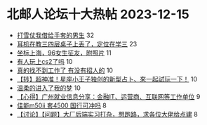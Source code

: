 # 北邮人论坛十大热帖 2023-12-15

- [打雪仗我借给手套的男生](https://bbs.byr.cn/article/Talking/6407619) 32
- [耳机在教三四层桌子上丢了，定位在学三](https://bbs.byr.cn/article/Picture/3355856) 23
- [坐标上海，96女生征友，附照片](https://bbs.byr.cn/article/Friends/2048538) 11
- [有人玩上cs2了吗](https://bbs.byr.cn/article/CStrike/96037) 10
- [真的找不到工作了 有没有招人的](https://bbs.byr.cn/article/WorkLife/1207403) 10
- [【转】超神准！星座小王子独创的新型占卜、來一起試玩一下！](https://bbs.byr.cn/article/Constellations/326533) 10
- [温柔的进入了我的梦](https://bbs.byr.cn/article/Feeling/3204746) 10
- [【心得】广州就业信息分享：金融IT、运营商、互联网等工作单位](https://bbs.byr.cn/article/Cantonese/197955) 9
- [佳能m50ii 套4500 国行可冲吗](https://bbs.byr.cn/article/Photo/277025) 8
- [【讨论】【问题】大厂后端实习打杂，想跑路，求各位大佬给点建](https://bbs.byr.cn/article/Job/2202915) 8


